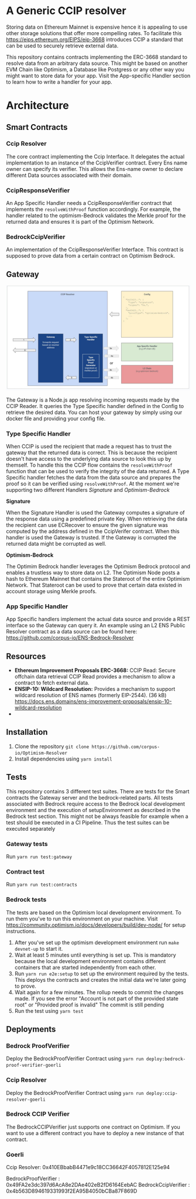 # A Generic CCIP resolver

Storing data on Ethereum Mainnet is expensive hence it is appealing to use other storage solutions that offer more compelling rates. To facilitate this https://eips.ethereum.org/EIPS/eip-3668 introduces CCIP a standard that can be used to securely retrieve external data.

This repository contains contracts implementing the ERC-3668 standard to resolve data from an arbitrary data source. This might be based on another EVM Chain like Optimism, a Database like Postgress or any other way you might want to store data for your app.
Visit the App-specific Handler section to learn how to write a handler for your app.

# Architecture

## Smart Contracts

### Ccip Resolver

The core contract implementing the Ccip Interface. It delegates the actual implementation to an instance of the CcipVerifier contract. Every Ens name owner can specify its verifier. This allows the Ens-name owner to declare different Data sources associated with their domain.

### CcipResponseVerifier

An App Specific Handler needs a CcipResponseVerifier contract that implements the `resolveWithProof` function accordingly. For example, the handler related to the optimism-Bedrock validates the Merkle proof for the returned data and ensures it is part of the Optimism Network.

### BedrockCcipVerifier

An implementation of the CcipResponseVerifier Interface. This contract is supposed to prove data from a certain contract on Optimism Bedrock.

## Gateway

![Resolver architecture](./architcture.jpeg)

The Gateway is a Node.js app resolving incoming requests made by the CCIP Reader. It queries the Type Specific handler defined in the Config to retrieve the desired data. You can host your gateway by simply using our docker file and providing your config file.

### Type Specific Handler

When CCIP is used the recipient that made a request has to trust the gateway that the returned data is correct. This is because the recipient doesn't have access to the underlying data source to look this up by themself. To handle this the CCIP flow contains the `resolveWithProof` function that can be used to verify the integrity of the data returned.
A Type Specific handler fetches the data from the data source and prepares the proof so it can be verified using `resolveWithProof`. At the moment we're supporting two different Handlers _Signature_ and _Optimism-Bedrock_

**Signature**

When the Signature Handler is used the Gateway computes a signature of the response data using a predefined private Key. When retrieving the data the recipient can use ECRecover to ensure the given signature was computed by the address defined in the CcipVerifer contract.
When this handler is used the Gateway is trusted. If the Gateway is corrupted the returned data might be corrupted as well.

**Optimism-Bedrock**

The Optimim Bedrock handler leverages the Optimism Bedrock protocol and enables a trustless way to store data on L2. The Optimism Node posts a hash to Ethereum Mainnet that contains the Stateroot of the entire Optimism Network. That Stateroot can be used to prove that certain data existed in account storage using Merkle proofs.

### App Specific Handler

App Specific handlers implement the actual data source and provide a REST interface so the Gateway can query it. An example using an L2 ENS Public Resolver contract as a data source can be found here: https://github.com/corpus-io/ENS-Bedrock-Resolver

## Resources

-   **Ethereum Improvement Proposals ERC-3668:** CCIP Read: Secure offchain data retrieval CCIP Read provides a mechanism to allow a contract to fetch external data.
-   **ENSIP-10: Wildcard Resolution:**
    Provides a mechanism to support wildcard resolution of ENS names (formerly EIP-2544). (36 kB)
    https://docs.ens.domains/ens-improvement-proposals/ensip-10-wildcard-resolution
-

## Installation

1. Clone the repository `git clone https://github.com/corpus-io/Optimism-Resolver`
2. Install dependencies using `yarn install`

## Tests

This repository contains 3 different test suites. There are tests for the Smart contracts the Gateway server and the bedrock-related parts.
All tests associated with Bedrock require access to the Bedrock local development environment and the execution of setupEnvironment as described in the Bedrock test section. This might not be always feasible for example when a test should be executed in a CI Pipeline.
Thus the test suites can be executed separately

### Gateway tests

Run `yarn run test:gateway`

### Contract test

Run `yarn run test:contracts`

### Bedrock tests

The tests are based on the Optimism local development environment. To run them you've to run this environment on your machine.
Visit https://community.optimism.io/docs/developers/build/dev-node/ for setup instructions.

1. After you've set up the optimism development environment run `make devnet-up` to start it.
2. Wait at least 5 minutes until everything is set up. This is mandatory because the local development environment contains different containers that are started independently from each other.
3. Run `yarn run e2e:setup` to set up the environment required by the tests. This deploys the contracts and creates the initial data we're later going to prove.
4. Wait again for a few minutes. The rollup needs to commit the changes made. If you see the error "Account is not part of the provided state root" or "Provided proof is invalid" The commit is still pending
5. Run the test using `yarn test`

## Deployments

### Bedrock ProofVerifier

Deploy the BedrockProofVerifier Contract using `yarn run deploy:bedrock-proof-verifier-goerli`

### Ccip Resolver

Deploy the BedrockProofVerifier Contract using `yarn run deploy:ccip-resolver-goerli`

### Bedrock CCIP Verifier

The BedrockCCIPVerifier just supports one contract on Optimism. If you want to use a different contract you have to deploy a new instance of that contract.

### Goerli

Ccip Resolver: 0x410EBbabB4471e9c18CC36642F4057812E125e94

BedrockProofVerifier : 0x49FA2e3dc397d6AcA8e2DAe402eB2fD6164EebAC
BedrockCcipVerifier : 0x4b563D894619331993f2EA95B4050bCBa87F869D

